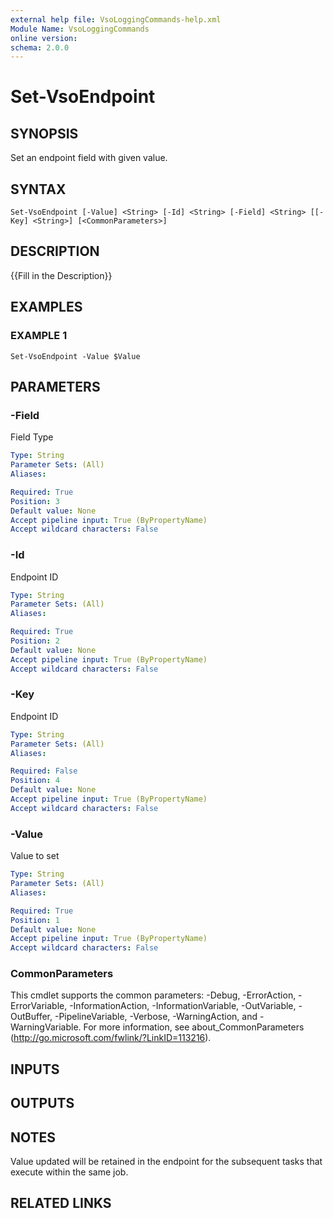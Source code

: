 ```yaml
---
external help file: VsoLoggingCommands-help.xml
Module Name: VsoLoggingCommands
online version:
schema: 2.0.0
---
```


# Set-VsoEndpoint

## SYNOPSIS
Set an endpoint field with given value.

## SYNTAX

```
Set-VsoEndpoint [-Value] <String> [-Id] <String> [-Field] <String> [[-Key] <String>] [<CommonParameters>]
```

## DESCRIPTION
{{Fill in the Description}}

## EXAMPLES

### EXAMPLE 1
```
Set-VsoEndpoint -Value $Value
```

## PARAMETERS

### -Field
Field Type

```yaml
Type: String
Parameter Sets: (All)
Aliases:

Required: True
Position: 3
Default value: None
Accept pipeline input: True (ByPropertyName)
Accept wildcard characters: False
```

### -Id
Endpoint ID

```yaml
Type: String
Parameter Sets: (All)
Aliases:

Required: True
Position: 2
Default value: None
Accept pipeline input: True (ByPropertyName)
Accept wildcard characters: False
```

### -Key
Endpoint ID

```yaml
Type: String
Parameter Sets: (All)
Aliases:

Required: False
Position: 4
Default value: None
Accept pipeline input: True (ByPropertyName)
Accept wildcard characters: False
```

### -Value
Value to set

```yaml
Type: String
Parameter Sets: (All)
Aliases:

Required: True
Position: 1
Default value: None
Accept pipeline input: True (ByPropertyName)
Accept wildcard characters: False
```

### CommonParameters
This cmdlet supports the common parameters: -Debug, -ErrorAction, -ErrorVariable, -InformationAction, -InformationVariable, -OutVariable, -OutBuffer, -PipelineVariable, -Verbose, -WarningAction, and -WarningVariable. For more information, see about_CommonParameters (http://go.microsoft.com/fwlink/?LinkID=113216).

## INPUTS

## OUTPUTS

## NOTES
Value updated will be retained in the endpoint for the subsequent tasks that execute within the same job.

## RELATED LINKS
